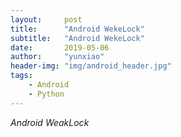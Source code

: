 ```yaml
---
layout:     post
title:      "Android WekeLock"
subtitle:   "Android WekeLock"
date:       2019-05-06
author:     "yunxiao"
header-img: "img/android_header.jpg"
tags:
    - Android
    - Python
---
```


*Android WeakLock*
